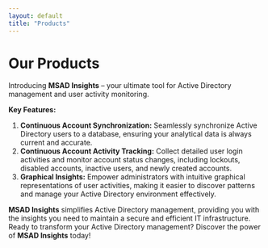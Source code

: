 ```yaml
---
layout: default
title: "Products"
---
```


# Our Products  
Introducing **MSAD Insights** – your ultimate tool for Active Directory management and user activity monitoring.  

**Key Features:**  
1. **Continuous Account Synchronization:** Seamlessly synchronize Active Directory users to a database, ensuring your analytical data is always current and accurate.  
2. **Continuous Account Activity Tracking:** Collect detailed user login activities and monitor account status changes, including lockouts, disabled accounts, inactive users, and newly created accounts.  
3. **Graphical Insights:** Empower administrators with intuitive graphical representations of user activities, making it easier to discover patterns and manage your Active Directory environment effectively.
 
**MSAD Insights** simplifies Active Directory management, providing you with the insights you need to maintain a secure and efficient IT infrastructure. Ready to transform your Active Directory management? Discover the power of **MSAD Insights** today!
